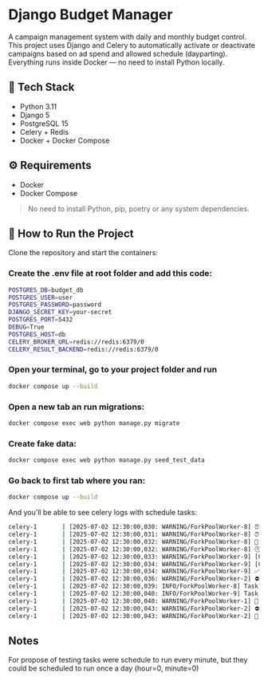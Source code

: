# Django Budget Manager

A campaign management system with daily and monthly budget control. This project uses Django and Celery to automatically activate or deactivate campaigns based on ad spend and allowed schedule (dayparting). Everything runs inside Docker — no need to install Python locally.

## 🧱 Tech Stack

- Python 3.11
- Django 5
- PostgreSQL 15
- Celery + Redis
- Docker + Docker Compose

## ⚙️ Requirements

- Docker
- Docker Compose

> No need to install Python, pip, poetry or any system dependencies.

## 🚀 How to Run the Project

Clone the repository and start the containers:

### Create the .env file at root folder and add this code:

```bash
POSTGRES_DB=budget_db
POSTGRES_USER=user
POSTGRES_PASSWORD=password
DJANGO_SECRET_KEY=your-secret
POSTGRES_PORT=5432
DEBUG=True
POSTGRES_HOST=db
CELERY_BROKER_URL=redis://redis:6379/0
CELERY_RESULT_BACKEND=redis://redis:6379/0
```

### Open your terminal, go to your project folder and run

```bash
docker compose up --build
```

### Open a new tab an run migrations:

```bash
docker compose exec web python manage.py migrate
```

### Create fake data:

```bash
docker compose exec web python manage.py seed_test_data
```

### Go back to first tab where you ran:

```bash
docker compose up --build
```

And you'll be able to see celery logs with schedule tasks:

```bash
celery-1       | [2025-07-02 12:30:00,030: WARNING/ForkPoolWorker-8] ⏰ Activated: Campaign 1-1
celery-1       | [2025-07-02 12:30:00,031: WARNING/ForkPoolWorker-8] ⏰ Activated: Campaign 3-1
celery-1       | [2025-07-02 12:30:00,032: WARNING/ForkPoolWorker-8] 🌙 Deactivated: Campaign 3-2
celery-1       | [2025-07-02 12:30:00,032: WARNING/ForkPoolWorker-8] 🕒 Dayparting update — Activated: 2, Deactivated: 1
celery-1       | [2025-07-02 12:30:00,033: WARNING/ForkPoolWorker-9] [Campaign 2-1] Daily spend: $82.08
celery-1       | [2025-07-02 12:30:00,034: WARNING/ForkPoolWorker-9] [Campaign 3-2] Daily spend: $62.07
celery-1       | [2025-07-02 12:30:00,034: WARNING/ForkPoolWorker-9] ✅ 0 records created, 2 updated.
celery-1       | [2025-07-02 12:30:00,036: WARNING/ForkPoolWorker-2] ⛔ Campaign deactivated: Campaign 2-1
celery-1       | [2025-07-02 12:30:00,039: INFO/ForkPoolWorker-8] Task ads.tasks.dayparting.enforce_dayparting_rules[8dd6f6f0-0f6a-4987-9d87-4f9b72b49c00] succeeded in 0.018098291999876892s: None
celery-1       | [2025-07-02 12:30:00,040: INFO/ForkPoolWorker-9] Task ads.tasks.spend_tracking.track_ad_spend[768657f4-19b4-4026-86bf-7551fe76ad93] succeeded in 0.017054542000096262s: None
celery-1       | [2025-07-02 12:30:00,040: WARNING/ForkPoolWorker-1] 🔁 Budget reset complete — Reactivated campaigns: 0
celery-1       | [2025-07-02 12:30:00,043: WARNING/ForkPoolWorker-2] ⛔ Campaign deactivated: Campaign 1-1
celery-1       | [2025-07-02 12:30:00,043: WARNING/ForkPoolWorker-2] 🔁 Campaigns updated — Deactivated: 2, Reactivated: 0
```

## Notes

For propose of testing tasks were schedule to run every minute, but they could be scheduled to run once a day (hour=0, minute=0)
